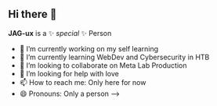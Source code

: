 ## Hi there 👋
**JAG-ux** is a ✨ _special_ ✨ Person

- 🔭 I’m currently working on my self learning 
- 🌱 I’m currently learning WebDev and Cybersecurity in HTB
- 👯 I’m looking to collaborate on Meta Lab Production
- 🤔 I’m looking for help with love
- 📫 How to reach me: Only here for now
- 😄 Pronouns: Only a person
-->

